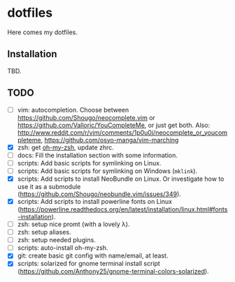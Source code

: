# dotfiles

Here comes my dotfiles.

## Installation

TBD.

## TODO

- [ ] vim: autocompletion. Choose between https://github.com/Shougo/neocomplete.vim or https://github.com/Valloric/YouCompleteMe, or just get both. Also: http://www.reddit.com/r/vim/comments/1p0u0j/neocomplete_or_youcompleteme, https://github.com/osyo-manga/vim-marching
- [x] zsh: get [oh-my-zsh](https://github.com/robbyrussell/oh-my-zsh), update zhrc.
- [ ] docs: Fill the installation section with some information.
- [ ] scripts: Add basic scripts for symlinking on Linux.
- [ ] scripts: Add basic scripts for symlinking on Windows (`mklink`).
- [x] scripts: Add scripts to install NeoBundle on Linux. Or investigate how to use it as a submodule (https://github.com/Shougo/neobundle.vim/issues/349).
- [x] scripts: Add scripts to install powerline fonts on Linux (https://powerline.readthedocs.org/en/latest/installation/linux.html#fonts-installation).
- [ ] zsh: setup nice promt (with a lovely λ).
- [ ] zsh: setup aliases.
- [ ] zsh: setup needed plugins.
- [ ] scripts: auto-install oh-my-zsh.
- [x] git: create basic git config with name/email, at least.
- [x] scripts: solarized for gnome terminal install script (https://github.com/Anthony25/gnome-terminal-colors-solarized).

